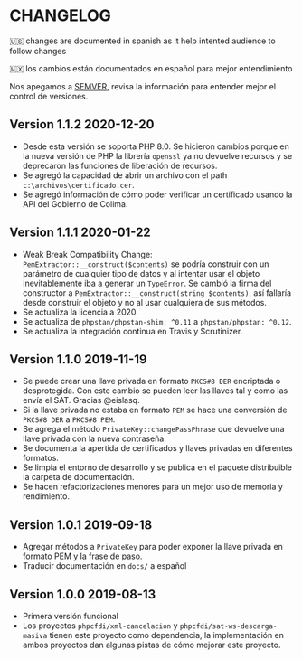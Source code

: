 # CHANGELOG

:us: changes are documented in spanish as it help intented audience to follow changes

:mexico: los cambios están documentados en español para mejor entendimiento

Nos apegamos a [SEMVER](SEMVER.md), revisa la información para entender mejor el control de versiones.

## Version 1.1.2 2020-12-20

- Desde esta versión se soporta PHP 8.0. Se hicieron cambios porque en la nueva versión de PHP la librería
  `openssl` ya no devuelve recursos y se deprecaron las funciones de liberación de recursos.
- Se agregó la capacidad de abrir un archivo con el path `c:\archivos\certificado.cer`.
- Se agregó información de cómo poder verificar un certificado usando la API del Gobierno de Colima.

## Version 1.1.1 2020-01-22

- Weak Break Compatibility Change: `PemExtractor::__construct($contents)` se podría construir con un parámetro de
  cualquier tipo de datos y al intentar usar el objeto inevitablemente iba a generar un `TypeError`. Se cambió la
  firma del constructor a `PemExtractor::__construct(string $contents)`, así fallaría desde construir el objeto y
  no al usar cualquiera de sus métodos.
- Se actualiza la licencia a 2020.
- Se actualiza de `phpstan/phpstan-shim: ^0.11` a `phpstan/phpstan: ^0.12`.
- Se actualiza la integración continua en Travis y Scrutinizer.

## Version 1.1.0 2019-11-19

- Se puede crear una llave privada en formato `PKCS#8 DER` encriptada o desprotegida.
  Con este cambio se pueden leer las llaves tal y como las envía el SAT. Gracias @eislasq.
- Si la llave privada no estaba en formato `PEM` se hace una conversión de `PKCS#8 DER` a `PKCS#8 PEM`.
- Se agrega el método `PrivateKey::changePassPhrase` que devuelve una llave privada con la nueva contraseña.
- Se documenta la apertida de certificados y llaves privadas en diferentes formatos.
- Se limpia el entorno de desarrollo y se publica en el paquete distribuible la carpeta de documentación.
- Se hacen refactorizaciones menores para un mejor uso de memoria y rendimiento.

## Version 1.0.1 2019-09-18

- Agregar métodos a `PrivateKey` para poder exponer la llave privada en formato PEM y la frase de paso.
- Traducir documentación en `docs/` a español

## Version 1.0.0 2019-08-13

- Primera versión funcional
- Los proyectos `phpcfdi/xml-cancelacion` y `phpcfdi/sat-ws-descarga-masiva` tienen este proyecto como dependencia,
  la implementación en ambos proyectos dan algunas pistas de cómo mejorar este proyecto.

